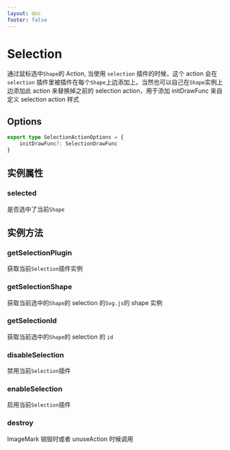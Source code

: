 ```yaml
---
layout: doc
footer: false
---
```


# Selection

通过鼠标选中`Shape`的 Action, 当使用 `selection` 插件的时候，这个 action 会在 `selection` 插件里被插件在每个`Shape`上边添加上。当然也可以自己在`Shape`实例上边添加此 action 来替换掉之前的 selection action，用于添加 initDrawFunc 来自定义 selection action 样式

## Options

```ts
export type SelectionActionOptions = {
	initDrawFunc?: SelectionDrawFunc
}
```

## 实例属性

### selected

是否选中了当前`Shape`

## 实例方法

### getSelectionPlugin

获取当前`Selection`插件实例

### getSelectionShape

获取当前选中的`Shape`的 selection 的`Svg.js`的 shape 实例

### getSelectionId

获取当前选中的`Shape`的 selection 的 `id`

### disableSelection

禁用当前`Selection`插件

### enableSelection

启用当前`Selection`插件

### destroy

ImageMark 销毁时或者 unuseAction 时候调用
